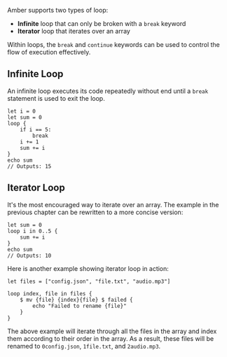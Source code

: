 Amber supports two types of loop:
- **Infinite** loop that can only be broken with a `break` keyword
- **Iterator** loop that iterates over an array

Within loops, the `break` and `continue` keywords can be used to control the flow of execution effectively.

## Infinite Loop

An infinite loop executes its code repeatedly without end until a `break` statement is used to exit the loop.

```ab
let i = 0
let sum = 0
loop {
	if i == 5:
		break
	i += 1
	sum += i
}
echo sum
// Outputs: 15
```

## Iterator Loop

It's the most encouraged way to iterate over an array. The example in the previous chapter can be rewritten to a more concise version:

```ab
let sum = 0
loop i in 0..5 {
	sum += i
}
echo sum
// Outputs: 10
```

Here is another example showing iterator loop in action:

```ab
let files = ["config.json", "file.txt", "audio.mp3"]

loop index, file in files {
	$ mv {file} {index}{file} $ failed {
		echo "Failed to rename {file}"
	}
}
```

The above example will iterate through all the files in the array and index them according to their order in the array. As a result, these files will be renamed to `0config.json`, `1file.txt`, and `2audio.mp3`.
